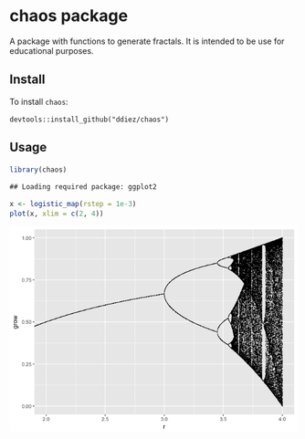 chaos package
================

A package with functions to generate fractals. It is intended to be use for educational purposes.

Install
-------

To install `chaos`:

    devtools::install_github("ddiez/chaos")

Usage
-----

``` r
library(chaos)
```

    ## Loading required package: ggplot2

``` r
x <- logistic_map(rstep = 1e-3)
plot(x, xlim = c(2, 4))
```

![](README_files/figure-markdown_github/logmap-1.png)
